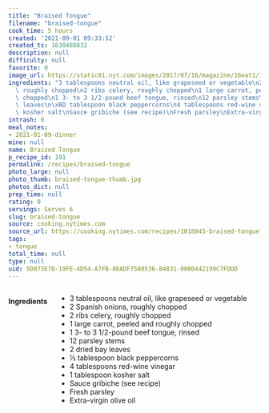 ```yaml
---
title: "Braised Tongue"
filename: "braised-tongue"
cook_time: 5 hours
created: '2021-09-01 09:33:52'
created_ts: 1630488832
description: null
difficulty: null
favorite: 0
image_url: https://static01.nyt.com/images/2017/07/16/magazine/16eat1/16mag-16eat.t_CA0-articleLarge.jpg
ingredients: "3 tablespoons neutral oil, like grapeseed or vegetable\n2 Spanish onions,\
  \ roughly chopped\n2 ribs celery, roughly chopped\n1 large carrot, peeled and roughly\
  \ chopped\n1 3- to 3 1/2-pound beef tongue, rinsed\n12 parsley stems\n2 dried bay\
  \ leaves\n\xBD tablespoon black peppercorns\n4 tablespoons red-wine vinegar\n1 tablespoon\
  \ kosher salt\nSauce gribiche (see recipe)\nFresh parsley\nExtra-virgin olive oil"
intrash: 0
meal_notes:
- 2021-01-09-dinner
mine: null
name: Braised Tongue
p_recipe_id: 191
permalink: /recipes/braised-tongue
photo_large: null
photo_thumb: braised-tongue-thumb.jpg
photos_dict: null
prep_time: null
rating: 0
servings: Serves 6
slug: braised-tongue
source: cooking.nytimes.com
source_url: https://cooking.nytimes.com/recipes/1018843-braised-tongue?smid=ck-recipe-iOS-share
tags:
- tongue
total_time: null
type: null
uid: 5D073E7D-19FE-4D54-A7FB-86ADF7580536-84831-0000442199C7FDDD
---
```

<div class="large-8 medium-7 columns" id="writeup">	</div><!-- #writeup -->
</div><!-- #row-one -->
<div class="row" id="row-two">	<div class="medium-4 small-5 columns" id="ingredients"><h4>Ingredients</h4><div class="box box-ingredients content"><ul>
<li>3 tablespoons neutral oil, like grapeseed or vegetable</li>
<li>2 Spanish onions, roughly chopped</li>
<li>2 ribs celery, roughly chopped</li>
<li>1 large carrot, peeled and roughly chopped</li>
<li>1 3- to 3 1/2-pound beef tongue, rinsed</li>
<li>12 parsley stems</li>
<li>2 dried bay leaves</li>
<li>½ tablespoon black peppercorns</li>
<li>4 tablespoons red-wine vinegar</li>
<li>1 tablespoon kosher salt</li>
<li>Sauce gribiche (see recipe)</li>
<li>Fresh parsley</li>
<li>Extra-virgin olive oil</li>
</ul>
</div>	</div>	<div class="medium-6 small-7 columns" id="directions">	</div>